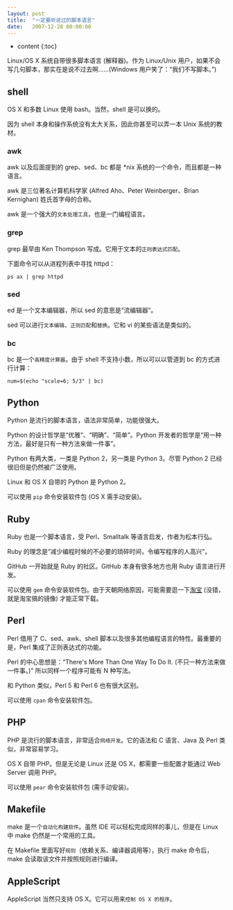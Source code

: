 ```yaml
---
layout: post
title:  "一定要听说过的脚本语言"
date:   2007-12-28 00:00:00
---
```

* content
{:toc}

Linux/OS X 系统自带很多脚本语言 (解释器)。作为 Linux/Unix 用户，如果不会写几句脚本，那实在是说不过去啊……(Windows 用户笑了：“我们不写脚本。”)

## shell

OS X 和多数 Linux 使用 bash。当然，shell 是可以换的。

因为 shell 本身和操作系统没有太大关系，因此你甚至可以弄一本 Unix 系统的教材。

### awk

awk 以及后面提到的 grep、sed、bc 都是 *nix 系统的一个命令，而且都是一种语言。

awk 是三位著名计算机科学家 (Alfred Aho、Peter Weinberger、Brian Kernighan) 姓氏首字母的合称。

awk 是一个强大的`文本处理工具`，也是一门编程语言。

### grep

grep 最早由 Ken Thompson 写成。它用于文本的`正则表达式匹配`。

下面命令可以从进程列表中寻找 httpd：

    ps ax | grep httpd

### sed

ed 是一个文本编辑器，所以 sed 的意思是“流编辑器”。

sed 可以进行`文本编辑`、`正则匹配`和`替换`。它和 vi 的某些语法是类似的。

### bc

bc 是一个`高精度计算器`。由于 shell 不支持小数，所以可以以管道到 bc 的方式进行计算：

    num=$(echo "scale=6; 5/3" | bc)

## Python

Python 是流行的脚本语言，语法非常简单，功能很强大。

Python 的设计哲学是“优雅”、“明确”、“简单”。Python 开发者的哲学是“用一种方法，最好是只有一种方法来做一件事”。

Python 有两大类，一类是 Python 2，另一类是 Python 3。尽管 Python 2 已经很旧但是仍然被广泛使用。

Linux 和 OS X 自带的 Python 是 Python 2。

可以使用 `pip` 命令安装软件包 (OS X 需手动安装)。

## Ruby

Ruby 也是一个脚本语言，受 Perl、Smalltalk 等语言启发，作者为松本行弘。

Ruby 的理念是“减少编程时候的不必要的琐碎时间，令编写程序的人高兴”。

GitHub 一开始就是 Ruby 的社区。GitHub 本身有很多地方也用 Ruby 语言进行开发。

可以使用 `gem` 命令安装软件包。由于天朝网络原因，可能需要逛一下[淘宝](http://ruby.taobao.org) (没错，就是淘宝搞的镜像) 才能正常下载。

## Perl

Perl 借用了 C、sed、awk、shell 脚本以及很多其他编程语言的特性。最重要的是，Perl 集成了正则表达式的功能。

Perl 的中心思想是：“There's More Than One Way To Do It. (不只一种方法来做一件事。)” 所以同样一个程序可能有 N 种写法。

和 Python 类似，Perl 5 和 Perl 6 也有很大区别。

可以使用 `cpan` 命令安装软件包。

## PHP

PHP 是流行的脚本语言，非常适合`网络开发`。它的语法和 C 语言、Java 及 Perl 类似，非常容易学习。

OS X 自带 PHP。但是无论是 Linux 还是 OS X，都需要一些配置才能通过 Web Server 调用 PHP。

可以使用 `pear` 命令安装软件包 (需手动安装)。

## Makefile

make 是一个`自动化构建软件`。虽然 IDE 可以轻松完成同样的事儿，但是在 Linux 中 make 仍然是一个常用的工具。

在 Makefile 里面写好`规则`（依赖关系、编译器调用等），执行 make 命令后，make 会读取该文件并按照规则进行编译。

## AppleScript

AppleScript 当然只支持 OS X。它可以用来`控制 OS X 的程序`。
